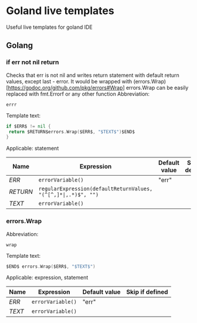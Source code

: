 # Goland live templates
Useful live templates for goland IDE

## Golang
### if err not nil return  
Checks that err is not nil and writes return statement with default return values, except last - error. It would be wrapped with (errors.Wrap)[https://godoc.org/github.com/pkg/errors#Wrap]
errors.Wrap can be easily replaced with fmt.Errorf or any other function
Abbreviation: 
```
errr
```
Template text:
```go
if $ERR$ != nil {
 return $RETURN$errors.Wrap($ERR$, "$TEXT$")$END$
}
```
Applicable: statement

| Name     | Expression                                                     | Default value | Skip if defined |
|----------|----------------------------------------------------------------|---------------|-----------------|
| $ERR$    | `errorVariable()`                                              | "err"         |                 |
| $RETURN$ | `regularExpression(defaultReturnValues, "(^[^,]*\|,.*)$", "")` |               |                 |
| $TEXT$   | `errorVariable()`                                              |               |                 |


### errors.Wrap  
Abbreviation: 
```
wrap
```
Template text:
```go
$END$ errors.Wrap($ERR$, "$TEXT$")
```
Applicable: expression, statement

| Name     | Expression                                                     | Default value | Skip if defined |
|----------|----------------------------------------------------------------|---------------|-----------------|
| $ERR$    | `errorVariable()`                                              | "err"         |                 |
| $TEXT$   | `errorVariable()`                                              |               |                 |
